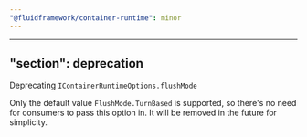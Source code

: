 ```yaml
---
"@fluidframework/container-runtime": minor
---
```

---
"section": deprecation
---

Deprecating `IContainerRuntimeOptions.flushMode`

Only the default value `FlushMode.TurnBased` is supported, so there's no need for consumers to pass this option in.
It will be removed in the future for simplicity.
